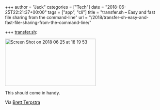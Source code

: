 +++
author = "Jack"
categories = ["Tech"]
date = "2018-06-25T22:21:37+00:00"
tags = ["app", "cli"]
title = "transfer.sh – Easy and fast file sharing from the command-line"
url = "/2018/transfer-sh-easy-and-fast-file-sharing-from-the-command-line/"

+++
[transfer.sh][1]:

<img src="/img/2018/06/Screen-Shot-on-2018-06-25-at-181953.png" alt="Screen Shot on 2018 06 25 at 18 19 53" title="Screen Shot on 2018-06-25 at 18:19:53.png" border="0" width="299" height="155" />

This should come in handy.

Via [Brett Terpstra][2]

 [1]: https://transfer.sh/
 [2]: http://brettterpstra.com